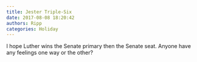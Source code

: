 ```yaml
---
title: Jester Triple-Six
date: 2017-08-08 18:20:42
authors: Ripp
categories: Holiday
---
```


 I hope Luther wins the Senate primary then the Senate seat. Anyone have any feelings one way or the other?